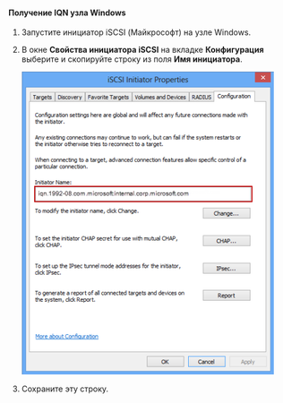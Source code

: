 <!--author=SharS last changed: 9/17/15-->

#### Получение IQN узла Windows

1. Запустите инициатор iSCSI (Майкрософт) на узле Windows.

2. В окне **Свойства инициатора iSCSI** на вкладке **Конфигурация** выберите и скопируйте строку из поля **Имя инициатора**.
 
    ![Свойства инициатора iSCSI](./media/storsimple-get-iqn/HCS_iSCSIInitiatorPropertiesFigureIQN-include.png)

3. Сохраните эту строку.

<!---HONumber=Sept15_HO3-->